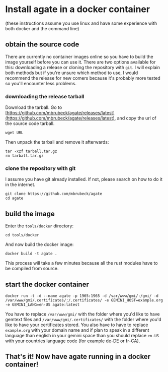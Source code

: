 # Install agate in a docker container
(these instructions assume you use linux and have some experience with both docker and the command line)
## obtain the source code

There are currently no container images online so you have to build the image yourself before you can use it.
There are two options available for this: downloading a release or cloning the repository with `git`.
I will explain both methods but if you're unsure which method to use, I would recommend the release for new comers because it's probably more tested so you'll encounter less problems.

### downloading the release tarball

Download the tarball. Go to [https://github.com/mbrubeck/agate/releases/latest](https://github.com/mbrubeck/agate/releases/latest), and copy the url of the source code tarball.

```
wget URL
```

Then unpack the tarball and remove it afterwards:
```
tar -xzf tarball.tar.gz
rm tarball.tar.gz
```

### clone the repository with git

I assume you have git already installed. If not, please search on how to do it in the internet.

```
git clone https://github.com/mbrubeck/agate
cd agate
```

## build the image
Enter the `tools/docker` directory:

```
cd tools/docker
```
And now build the docker image:

```
docker build -t agate .
```
This process will take a few minutes because all the rust modules have to be compiled from source.

## start the docker container

```
docker run -t -d --name agate -p 1965:1965 -d /var/www/gmi/:/gmi/ -d /var/www/gmi/.certificates/:/.certificates/ -e GEMINI_HOST=example.org -e GEMINI_LANG=en-US agate:latest
```

You have to replace `/var/www/gmi/` with the folder where you'd like to have gemtext files and `/var/www/gmi/.certificates/` with the folder where you'd like to have your certificates stored. You also have to have to replace `example.org` with your domain name and if plan to speak in a different language than english in your gemini space than you should replace `en-US` with your countries language code (for example de-DE or fr-CA).

## That's it! Now have agate running in a docker container!
